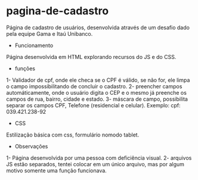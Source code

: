 # pagina-de-cadastro
Página de cadastro de usuários, desenvolvida através de um desafio dado pela equipe Gama e Itaú Unibanco.

* Funcionamento

Página desenvolvida em HTML explorando recursos do JS e do CSS.

* funções

1- Validador de cpf, onde ele checa se o CPF é válido, se não for, ele limpa o campo impossibilitando de concluir o cadastro.
2- preencher campos automáticamente, onde o usuário digita o CEP e o mesmo já preenche os campos de rua, bairro, cidade e estado.
3- máscara de campo, possibilita separar os campos CPF, Telefone (residencial e celular). Exemplo: cpf: 039.421.238-92

* CSS

Estilização básica com css, formulário nomodo tablet.

* Observações

1- Página desenvolvida por uma pessoa com deficiência visual.
2- arquivos JS estão separados, tentei colocar em um único arquivo, mas por algum motivo somente uma função funcionava.


